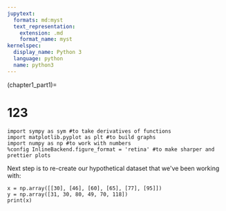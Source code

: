 ```yaml
---
jupytext:
  formats: md:myst
  text_representation:
    extension: .md
    format_name: myst
kernelspec:
  display_name: Python 3
  language: python
  name: python3
---
```

(chapter1_part1)=

# 123




```{code-cell} ipython3
import sympy as sym #to take derivatives of functions
import matplotlib.pyplot as plt #to build graphs
import numpy as np #to work with numbers
%config InlineBackend.figure_format = 'retina' #to make sharper and prettier plots
```

Next step is to re-create our hypothetical dataset that we've been working with:

```{code-cell} ipython3
x = np.array([[30], [46], [60], [65], [77], [95]])
y = np.array([31, 30, 80, 49, 70, 118])
print(x)
```

